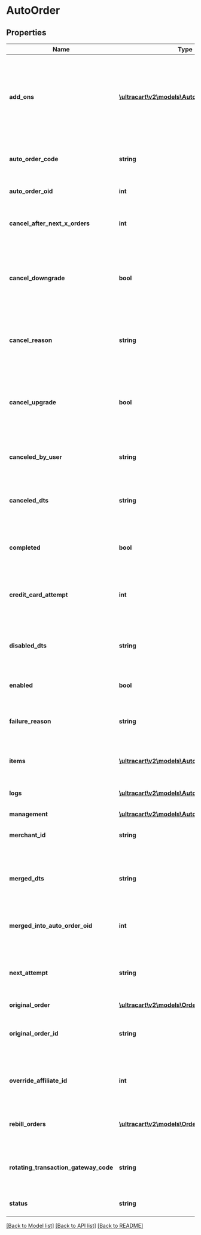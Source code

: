# AutoOrder

## Properties
Name | Type | Description | Notes
------------ | ------------- | ------------- | -------------
**add_ons** | [**\ultracart\v2\models\AutoOrderAddonItem[]**](AutoOrderAddonItem.md) | Array of addon objects instructing which items to add to auto order and how many times they should be added. | [optional] 
**auto_order_code** | **string** | Unique code assigned to this auto order | [optional] 
**auto_order_oid** | **int** | Auto order object identifier | [optional] 
**cancel_after_next_x_orders** | **int** | Cancel this auto order after X additional rebills | [optional] 
**cancel_downgrade** | **bool** | True if the auto order was canceled because the customer purchased a downgrade item | [optional] 
**cancel_reason** | **string** | The reason this auto order was canceled by either merchant or customer | [optional] 
**cancel_upgrade** | **bool** | True if the auto order was canceled because the customer purchased an upgrade item | [optional] 
**canceled_by_user** | **string** | The user that canceled the auto order | [optional] 
**canceled_dts** | **string** | The date/time that the auto order was canceled | [optional] 
**completed** | **bool** | True if the auto order ran successfully to completion | [optional] 
**credit_card_attempt** | **int** | The number of credit card attempts that have taken place | [optional] 
**disabled_dts** | **string** | The date/time the auto order was disabled due to failed rebills | [optional] 
**enabled** | **bool** | True if this auto order is enabled | [optional] 
**failure_reason** | **string** | The reason this auto order failed during the last rebill attempt | [optional] 
**items** | [**\ultracart\v2\models\AutoOrderItem[]**](AutoOrderItem.md) | The items that are setup to rebill | [optional] 
**logs** | [**\ultracart\v2\models\AutoOrderLog[]**](AutoOrderLog.md) | Logs associated with this auto order | [optional] 
**management** | [**\ultracart\v2\models\AutoOrderManagement**](AutoOrderManagement.md) |  | [optional] 
**merchant_id** | **string** | UltraCart merchant ID owning this order | [optional] 
**merged_dts** | **string** | The date/time the auto order was merged into another auto order | [optional] 
**merged_into_auto_order_oid** | **int** | The auto order that this auto order was merged into | [optional] 
**next_attempt** | **string** | The next time that the auto order will be attempted for processing | [optional] 
**original_order** | [**\ultracart\v2\models\Order**](Order.md) |  | [optional] 
**original_order_id** | **string** | The original order id that this auto order is associated with. | [optional] 
**override_affiliate_id** | **int** | Override the affiliate id given credit for rebills of this auto order | [optional] 
**rebill_orders** | [**\ultracart\v2\models\Order[]**](Order.md) | Rebill orders that have taken place on this auto order | [optional] 
**rotating_transaction_gateway_code** | **string** | The RTG code associated with this order for future rebills | [optional] 
**status** | **string** | The status of the auto order | [optional] 

[[Back to Model list]](../README.md#documentation-for-models) [[Back to API list]](../README.md#documentation-for-api-endpoints) [[Back to README]](../README.md)


